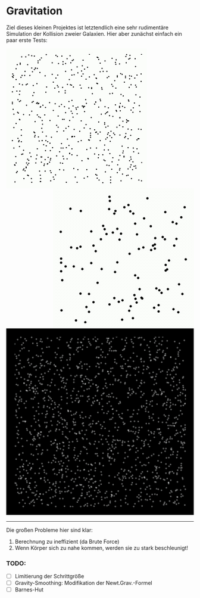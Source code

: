 # Gravitation

Ziel dieses kleinen Projektes ist letztendlich eine sehr rudimentäre Simulation der Kollision zweier Galaxien. Hier aber zunächst einfach ein paar erste Tests:

<div align="center">
<img src="./animation.gif" align="left"></img>
<img src="./animation2.gif" align="right"></img>
<img src="./animation3.gif"></img>
</div>

---
Die großen Probleme hier sind klar:
1. Berechnung zu ineffizient (da Brute Force)
2. Wenn Körper sich zu nahe kommen, werden sie zu stark beschleunigt!

### TODO:
+ [ ] Limitierung der Schrittgröße
+ [ ] Gravity-Smoothing: Modifikation der Newt.Grav.-Formel
+ [ ] Barnes-Hut
